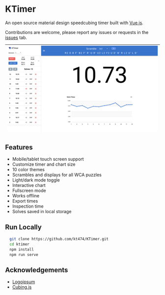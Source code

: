 # KTimer

An open source material design speedcubing timer built with [Vue.js](https://vuejs.org/).

Contributions are welcome, please report any issues or requests in the [issues](https://github.com/kt474/KTimer/issues) tab.

| ![screenshot](./public/page_screenshot.png)  |
|----------------------------------------------|

## Features 

- Mobile/tablet touch screen support
- Customize timer and chart size
- 10 color themes
- Scrambles and displays for all WCA puzzles
- Light/dark mode toggle
- Interactive chart
- Fullscreen mode
- Works offline
- Export times
- Inspection time
- Solves saved in local storage

## Run Locally

```bash
  git clone https://github.com/kt474/KTimer.git
  cd ktimer
  npm install
  npm run serve
```

## Acknowledgements

- [Logoipsum](https://logoipsum.com/)
- [Cubing.js](https://github.com/cubing/cubing.js)
